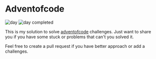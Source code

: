 # Adventofcode

![day](https://img.shields.io/badge/day%20📅-24-blue)
![day completed](https://img.shields.io/badge/days%20completed-4-red)

This is my solution to solve [adventofcode](https://adventofcode.com/) challenges. Just want to share you if you have some stuck or problems that can't you solved it.

Feel free to create a pull request if you have better approach or add a challenges.
